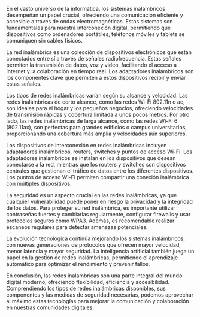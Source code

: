 En el vasto universo de la informática, los sistemas inalámbricos desempeñan un papel crucial, ofreciendo una comunicación eficiente y accesible a través de ondas electromagnéticas. Estos sistemas son fundamentales para nuestra interconexión digital, permitiendo que dispositivos como ordenadores portátiles, teléfonos móviles y tablets se comuniquen sin cables físicos.

La red inalámbrica es una colección de dispositivos electrónicos que están conectados entre sí a través de señales radiofrecuencia. Estas señales permiten la transmisión de datos, voz y video, facilitando el acceso a Internet y la colaboración en tiempo real. Los adaptadores inalámbricos son los componentes clave que permiten a estos dispositivos recibir y enviar estas señales.

Los tipos de redes inalámbricas varían según su alcance y velocidad. Las redes inalámbricas de corto alcance, como las redes Wi-Fi 802.11n o ac, son ideales para el hogar y los pequeños negocios, ofreciendo velocidades de transmisión rápidas y cobertura limitada a unos pocos metros. Por otro lado, las redes inalámbricas de larga alcance, como las redes Wi-Fi 6 (802.11ax), son perfectas para grandes edificios o campus universitarios, proporcionando una cobertura más amplia y velocidades aún superiores.

Los dispositivos de interconexión en redes inalámbricas incluyen adaptadores inalámbricos, routers, switches y puntos de acceso Wi-Fi. Los adaptadores inalámbricos se instalan en los dispositivos que desean conectarse a la red, mientras que los routers y switches son dispositivos centrales que gestionan el tráfico de datos entre los diferentes dispositivos. Los puntos de acceso Wi-Fi permiten compartir una conexión inalámbrica con múltiples dispositivos.

La seguridad es un aspecto crucial en las redes inalámbricas, ya que cualquier vulnerabilidad puede poner en riesgo la privacidad y la integridad de los datos. Para proteger su red inalámbrica, es importante utilizar contraseñas fuertes y cambiarlas regularmente, configurar firewalls y usar protocolos seguros como WPA3. Además, es recomendable realizar escaneos regulares para detectar amenazas potenciales.

La evolución tecnológica continúa mejorando los sistemas inalámbricos, con nuevas generaciones de protocolos que ofrecen mayor velocidad, menor latencia y mayor seguridad. La inteligencia artificial también juega un papel en la gestión de redes inalámbricas, permitiendo el aprendizaje automático para optimizar el rendimiento y prevenir fallos.

En conclusión, las redes inalámbricas son una parte integral del mundo digital moderno, ofreciendo flexibilidad, eficiencia y accesibilidad. Comprendiendo los tipos de redes inalámbricas disponibles, sus componentes y las medidas de seguridad necesarias, podemos aprovechar al máximo estas tecnologías para mejorar la comunicación y colaboración en nuestras comunidades digitales.

